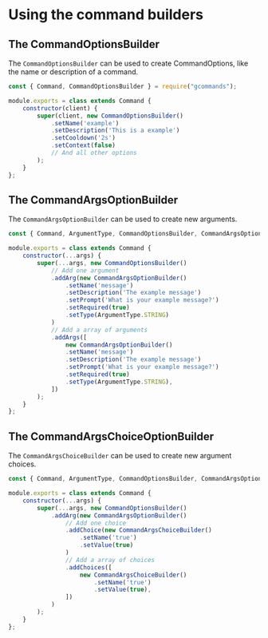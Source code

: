 # Using the command builders

## The CommandOptionsBuilder

The `CommandOptionsBuilder` can be used to create CommandOptions, like the name or description of a command.

```js
const { Command, CommandOptionsBuilder } = require("gcommands");

module.exports = class extends Command {
    constructor(client) {
        super(client, new CommandOptionsBuilder()
            .setName('example')
            .setDescription('This is a example')
            .setCooldown('2s')
            .setContext(false)
            // And all other options
        );
    }
};
```

## The CommandArgsOptionBuilder

The `CommandArgsOptionBuilder` can be used to create new arguments.

```js
const { Command, ArgumentType, CommandOptionsBuilder, CommandArgsOptionBuilder } = require("gcommands");

module.exports = class extends Command {
    constructor(...args) {
        super(...args, new CommandOptionsBuilder()
            // Add one argument
            .addArg(new CommandArgsOptionBuilder()
                .setName('message')
                .setDescription('The example message')
                .setPrompt('What is your example message?')
                .setRequired(true)
                .setType(ArgumentType.STRING)
            )
            // Add a array of arguments
            .addArgs([
                new CommandArgsOptionBuilder()
                .setName('message')
                .setDescription('The example message')
                .setPrompt('What is your example message?')
                .setRequired(true)
                .setType(ArgumentType.STRING),
            ])
        );
    }
};
```

## The CommandArgsChoiceOptionBuilder

The `CommandArgsChoiceBuilder` can be used to create new argument choices.

```js
const { Command, ArgumentType, CommandOptionsBuilder, CommandArgsOptionBuilder, CommandArgsChoiceBuilder } = require("gcommands");

module.exports = class extends Command {
    constructor(...args) {
        super(...args, new CommandOptionsBuilder()
            .addArg(new CommandArgsOptionBuilder()
                // Add one choice
                .addChoice(new CommandArgsChoiceBuilder()
                    .setName('true')
                    .setValue(true)
                )
                // Add a array of choices
                .addChoices([
                    new CommandArgsChoiceBuilder()
                        .setName('true')
                        .setValue(true),
                ])
            )
        );
    }
};
```